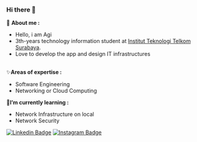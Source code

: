 ### Hi there 👋

<p align="justify"> 
  👤 <strong>About me :</strong>
    <ul>
      <li>Hello, i am Agi</li>
      <li>3th-years technology information student at <a href="https://it.ittelkom-sby.ac.id/" target="_blank">Institut Teknologi Telkom Surabaya</a>. <br></li>
      <li>Love to develop the app and design IT infrastructures<br><br></li>
   </ul>
   
  ✨<strong>Areas of expertise :</strong>
   <ul>
      <li>Software Engineering</li>
      <li>Networking or Cloud Computing</li>
   </ul>
   
  🌱<strong>I’m currently learning :</strong>
   <ul>
      <li>Network Infrastructure on local</li> 
      <li>Network Security</li> 
   </ul> 
</p>

<!--
**agisx/agisx** is a ✨ _special_ ✨ repository because its `README.md` (this file) appears on your GitHub profile.

Here are some ideas to get you started:

- 🔭 I’m currently working on ...
- 🌱 I’m currently learning ...
- 👯 I’m looking to collaborate on ...
- 🤔 I’m looking for help with ...
- 💬 Ask me about ...
- 📫 How to reach me: ...
- 😄 Pronouns: ...
- ⚡ Fun fact: ...
-->

[![Linkedin Badge](https://img.shields.io/badge/LinkedIn-0077B5?style=for-the-badge&logo=linkedin&logoColor=white)](https://www.linkedin.com/in/agi-lobita-japtara-martadinata-3791a0207/)
[![Instagram Badge](https://img.shields.io/badge/Instagram-E4405F?style=for-the-badge&logo=instagram&logoColor=white)](https://www.instagram.com/agi.dinata/)
